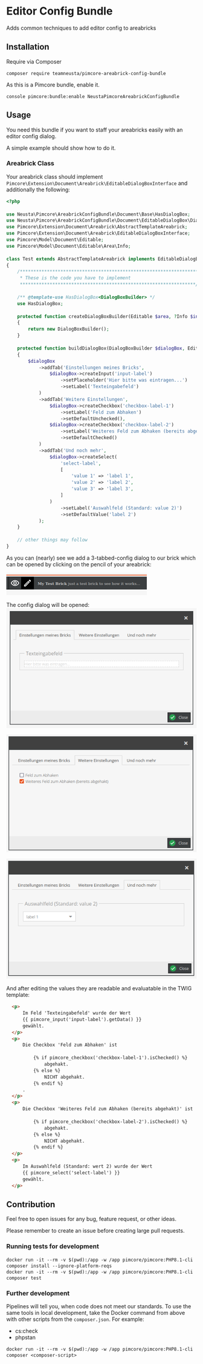 # Editor Config Bundle

Adds common techniques to add editor config to areabricks

## Installation

Require via Composer

```shell
composer require teamneusta/pimcore-areabrick-config-bundle
```

As this is a Pimcore bundle, enable it.
```shell
console pimcore:bundle:enable NeustaPimcoreAreabrickConfigBundle
```

## Usage

You need this bundle if you want to staff your areabricks easily with an editor config dialog.

A simple example should show how to do it.

### Areabrick Class

Your areabrick class should implement `Pimcore\Extension\Document\Areabrick\EditableDialogBoxInterface` and additionally
the following:

```php
<?php

use Neusta\Pimcore\AreabrickConfigBundle\Document\Base\HasDialogBox;
use Neusta\Pimcore\AreabrickConfigBundle\Document\EditableDialogBox\DialogBoxBuilder;
use Pimcore\Extension\Document\Areabrick\AbstractTemplateAreabrick;
use Pimcore\Extension\Document\Areabrick\EditableDialogBoxInterface;
use Pimcore\Model\Document\Editable;
use Pimcore\Model\Document\Editable\Area\Info;

class Test extends AbstractTemplateAreabrick implements EditableDialogBoxInterface
{   
    /******************************************************************
     * These is the code you have to implement
     *****************************************************************/
     
    /** @template-use HasDialogBox<DialogBoxBuilder> */
    use HasDialogBox;

    protected function createDialogBoxBuilder(Editable $area, ?Info $info): DialogBoxBuilder
    {
        return new DialogBoxBuilder();
    }

    protected function buildDialogBox(DialogBoxBuilder $dialogBox, Editable $area, ?Info $info): void
    {
        $dialogBox
            ->addTab('Einstellungen meines Bricks',
                $dialogBox->createInput('input-label')
                    ->setPlaceholder('Hier bitte was eintragen...')
                    ->setLabel('Texteingabefeld')
            )
            ->addTab('Weitere Einstellungen',
                $dialogBox->createCheckbox('checkbox-label-1')
                    ->setLabel('Feld zum Abhaken')
                    ->setDefaultUnchecked(),
                $dialogBox->createCheckbox('checkbox-label-2')
                    ->setLabel('Weiteres Feld zum Abhaken (bereits abgehakt)')
                    ->setDefaultChecked()
            )
            ->addTab('Und noch mehr',
                $dialogBox->createSelect(
                    'select-label',
                    [
                        'value 1' => 'label 1',
                        'value 2' => 'label 2',
                        'value 3' => 'label 3',
                    ]
                )
                    ->setLabel('Auswahlfeld (Standard: value 2)')
                    ->setDefaultValue('label 2')
            );
    }
    
    // other things may follow
}
```

As you can (nearly) see we add a 3-tabbed-config dialog to our brick which can be opened by clicking on the pencil of
your areabrick:

![pencil_config_dialog.png](docs/images/pencil_config_dialog.png)

The config dialog will be opened:
![config_dialog.png](docs/images/config_dialog.png)

![config_dialog_tab_2.png](docs/images/config_dialog_tab_2.png)

![config_dialog_tab_3.png](docs/images/config_dialog_tab_3.png)

And after editing the values they are readable and evaluatable in the TWIG template:
```html
  <p>
      Im Feld 'Texteingabefeld' wurde der Wert
      {{ pimcore_input('input-label').getData() }}
      gewählt.
  </p>
  <p>
      Die Checkbox 'Feld zum Abhaken' ist
      
          {% if pimcore_checkbox('checkbox-label-1').isChecked() %}
              abgehakt.
          {% else %}
              NICHT abgehakt.
          {% endif %}
      .
  </p>
  <p>
      Die Checkbox 'Weiteres Feld zum Abhaken (bereits abgehakt)' ist
      
          {% if pimcore_checkbox('checkbox-label-2').isChecked() %}
              abgehakt.
          {% else %}
              NICHT abgehakt.
          {% endif %}
  </p>
  <p>
      Im Auswahlfeld (Standard: wert 2) wurde der Wert
      {{ pimcore_select('select-label') }}
      gewählt.
  </p>
```
## Contribution

Feel free to open issues for any bug, feature request, or other ideas.

Please remember to create an issue before creating large pull requests.

### Running tests for development

```shell
docker run -it --rm -v $(pwd):/app -w /app pimcore/pimcore:PHP8.1-cli composer install --ignore-platform-reqs
docker run -it --rm -v $(pwd):/app -w /app pimcore/pimcore:PHP8.1-cli composer test
```

### Further development

Pipelines will tell you, when code does not meet our standards. To use the same tools in local development, take the Docker command from above with other scripts from the `composer.json`. For example:

* cs:check
* phpstan

```shell
docker run -it --rm -v $(pwd):/app -w /app pimcore/pimcore:PHP8.1-cli composer <composer-script>
```
